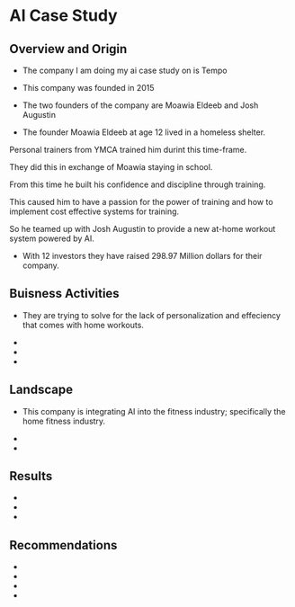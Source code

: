 # AI Case Study

## Overview and Origin

* The company I am doing my ai case study on is Tempo

* This company was founded in 2015

* The two founders of the company are Moawia Eldeeb and Josh Augustin

* The founder Moawia Eldeeb at age 12 lived in a homeless shelter.

Personal trainers from YMCA trained him durint this time-frame.

They did this in exchange of Moawia staying in school.

From this time he built his confidence and discipline through training.

This caused him to have a passion for the power of training and how to implement cost effective systems for training. 

So he teamed up with Josh Augustin to provide a new at-home workout system powered by AI.

* With 12 investors they have raised 298.97 Million dollars for their company.

## Buisness Activities

* They are trying to solve for the lack of personalization and effeciency that comes with home workouts. 

* 

* 

* 

## Landscape

* This company is integrating AI into the fitness industry; specifically the home fitness industry. 

* 

* 

## Results 

* 

* 

* 

## Recommendations 

* 

* 

* 

* 
